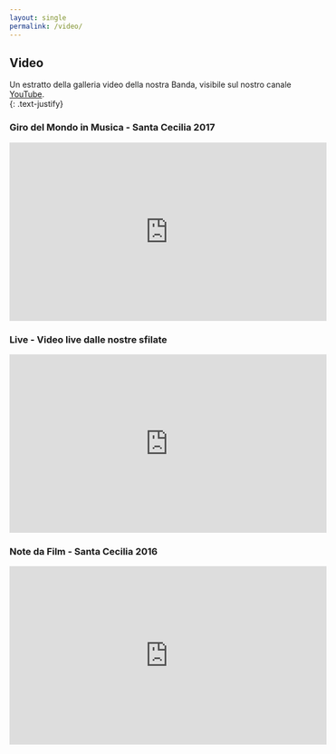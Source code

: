 ```yaml
---
layout: single
permalink: /video/
---
```


## Video

Un estratto della galleria video della nostra Banda, visibile sul nostro canale [YouTube](http://bit.ly/YoutubeBandaVilla).  
{: .text-justify}  

### Giro del Mondo in Musica - Santa Cecilia 2017

<iframe width="560" height="315" src="https://www.youtube.com/embed/videoseries?list=PLycGiRg32hEQDVyOLZfCaaqpNTChjMgBE" frameborder="0" allowfullscreen></iframe>


### Live - Video live dalle nostre sfilate

<iframe width="560" height="315" src="https://www.youtube.com/embed/videoseries?list=PLycGiRg32hESzGZCxyJ79sefWUuTF0LtC" frameborder="0" allowfullscreen></iframe>

### Note da Film - Santa Cecilia 2016  

<iframe width="560" height="315" src="https://www.youtube.com/embed/videoseries?list=PLycGiRg32hEQvI5kCGTm3t4Mhlh6OAX7a" frameborder="0" allowfullscreen></iframe>